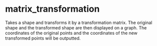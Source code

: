 # matrix_transformation
Takes a shape and transforms it by a transformation matrix. The original shape and the transformed shape are then displayed on a graph.
The coordinates of the original points and the coordinates of the new transformed points will be outputted. 
